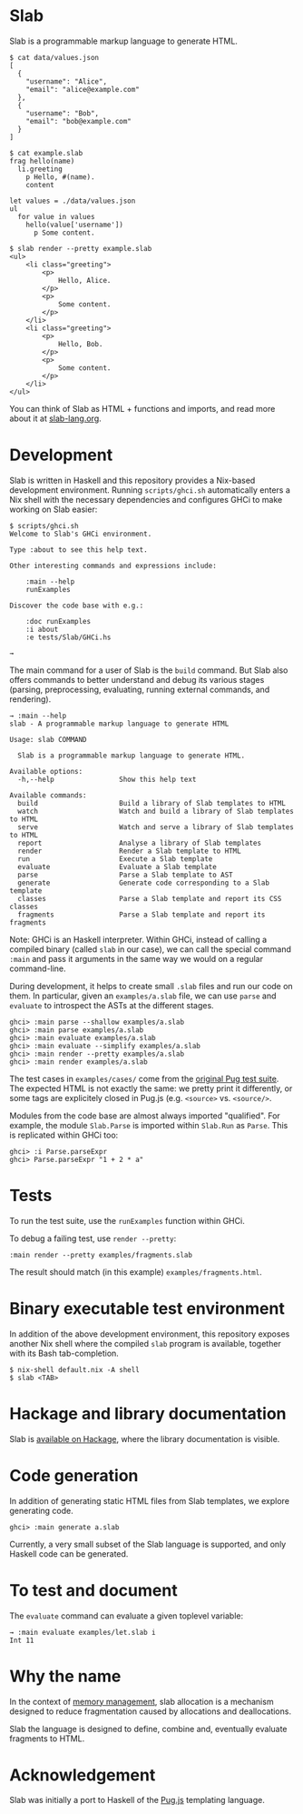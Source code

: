 # Slab

Slab is a programmable markup language to generate HTML.

```
$ cat data/values.json
[
  {
    "username": "Alice",
    "email": "alice@example.com"
  },
  {
    "username": "Bob",
    "email": "bob@example.com"
  }
]

$ cat example.slab
frag hello(name)
  li.greeting
    p Hello, #(name).
    content

let values = ./data/values.json
ul
  for value in values
    hello(value['username'])
      p Some content.

$ slab render --pretty example.slab
<ul>
    <li class="greeting">
        <p>
            Hello, Alice.
        </p>
        <p>
            Some content.
        </p>
    </li>
    <li class="greeting">
        <p>
            Hello, Bob.
        </p>
        <p>
            Some content.
        </p>
    </li>
</ul>
```

You can think of Slab as HTML + functions and imports, and read more about it at
[slab-lang.org](https://slab-lang.org/).

# Development

Slab is written in Haskell and this repository provides a Nix-based development
environment. Running `scripts/ghci.sh` automatically enters a Nix shell with
the necessary dependencies and configures GHCi to make working on Slab easier:

```
$ scripts/ghci.sh
Welcome to Slab's GHCi environment.

Type :about to see this help text.

Other interesting commands and expressions include:

    :main --help
    runExamples

Discover the code base with e.g.:

    :doc runExamples
    :i about
    :e tests/Slab/GHCi.hs

→
```

The main command for a user of Slab is the `build` command. But Slab also
offers commands to better understand and debug its various stages (parsing,
preprocessing, evaluating, running external commands, and rendering).

```
→ :main --help
slab - A programmable markup language to generate HTML

Usage: slab COMMAND

  Slab is a programmable markup language to generate HTML.

Available options:
  -h,--help                Show this help text

Available commands:
  build                    Build a library of Slab templates to HTML
  watch                    Watch and build a library of Slab templates to HTML
  serve                    Watch and serve a library of Slab templates to HTML
  report                   Analyse a library of Slab templates
  render                   Render a Slab template to HTML
  run                      Execute a Slab template
  evaluate                 Evaluate a Slab template
  parse                    Parse a Slab template to AST
  generate                 Generate code corresponding to a Slab template
  classes                  Parse a Slab template and report its CSS classes
  fragments                Parse a Slab template and report its fragments
```

Note: GHCi is an Haskell interpreter. Within GHCi, instead of calling a
compiled binary (called `slab` in our case), we can call the special command
`:main` and pass it arguments in the same way we would on a regular
command-line.

During development, it helps to create small `.slab` files and run our code on
them. In particular, given an `examples/a.slab` file, we can use `parse` and
`evaluate` to introspect the ASTs at the different stages.

```
ghci> :main parse --shallow examples/a.slab
ghci> :main parse examples/a.slab
ghci> :main evaluate examples/a.slab
ghci> :main evaluate --simplify examples/a.slab
ghci> :main render --pretty examples/a.slab
ghci> :main render examples/a.slab
```

The test cases in `examples/cases/` come from the [original Pug test
suite](https://github.com/pugjs/pug/tree/master/packages/pug/test/cases). The
expected HTML is not exactly the same: we pretty print it differently, or some
tags are explicitely closed in Pug.js (e.g. `<source>` vs. `<source/>`.

Modules from the code base are almost always imported "qualified". For example,
the module `Slab.Parse` is imported within `Slab.Run` as `Parse`. This is
replicated within GHCi too:

```
ghci> :i Parse.parseExpr
ghci> Parse.parseExpr "1 + 2 * a"
```

# Tests

To run the test suite, use the `runExamples` function within GHCi.

To debug a failing test, use `render --pretty`:

```
:main render --pretty examples/fragments.slab
```

The result should match (in this example) `examples/fragments.html`.

# Binary executable test environment

In addition of the above development environment, this repository exposes
another Nix shell where the compiled `slab` program is available, together with
its Bash tab-completion.

```
$ nix-shell default.nix -A shell
$ slab <TAB>
```

# Hackage and library documentation

Slab is [available on Hackage](https://hackage.haskell.org/package/slab), where
the library documentation is visible.

# Code generation

In addition of generating static HTML files from Slab templates, we explore
generating code.

```
ghci> :main generate a.slab
```

Currently, a very small subset of the Slab language is supported, and only
Haskell code can be generated.

# To test and document

The `evaluate` command can evaluate a given toplevel variable:

```
→ :main evaluate examples/let.slab i
Int 11
```

# Why the name

In the context of [memory
management](https://en.wikipedia.org/wiki/Slab_allocation), slab allocation is
a mechanism designed to reduce fragmentation caused by allocations and
deallocations.

Slab the language is designed to define, combine and, eventually evaluate
fragments to HTML.

# Acknowledgement

Slab was initially a port to Haskell of the [Pug.js](https://pugjs.org)
templating language.
